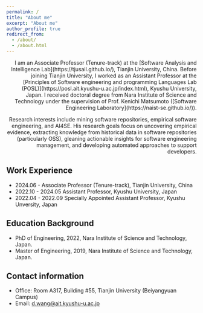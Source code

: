 ```yaml
---
permalink: /
title: "About me"
excerpt: "About me"
author_profile: true
redirect_from: 
  - /about/
  - /about.html
---
```


<p><div style="text-align: right"> I am an Associate Professor (Tenure-track) at the [Software Analysis and Intelligence Lab](https://tjusail.github.io/), Tianjin University, China. Before joining Tianjin University, I worked as an Assistant Professor at the [Principles of Software engineering and programming Languages Lab (POSL)](https://posl.ait.kyushu-u.ac.jp/index.html), Kyushu University, Japan. I received doctoral degree from Nara Institute of Science and Technology under the supervision of Prof. Kenichi Matsumoto ([Software Engineering Laboratory](https://naist-se.github.io/)). </div></p>


<p><div style="text-align: right">Research interests include mining software repositories, empirical software engineering, and AI4SE. His research goals focus on uncovering empirical evidence, extracting knowledge from historical data in software repositories (particularly OSS), gleaning actionable insights for software engineering management, and developing automated approaches to support developers. </div></p>

Work Experience
------
* 2024.06 - Associate Professor (Tenure-track), Tianjin University, China
* 2022.10 - 2024.05 Assistant Professor, Kyushu University, Japan
* 2022.04 - 2022.09 Specially Appointed Assistant Professor, Kyushu Unversity, Japan


Education Background
------
* PhD of Engineering, 2022, Nara Institute of Science and Technology, Japan.
* Master of Engineering, 2019, Nara Institute of Science and Technology, Japan.

Contact information
------
* Office: Room A317, Building #55, Tianjin University (Beiyangyuan Campus)
* Email: d.wang@ait.kyushu-u.ac.jp


